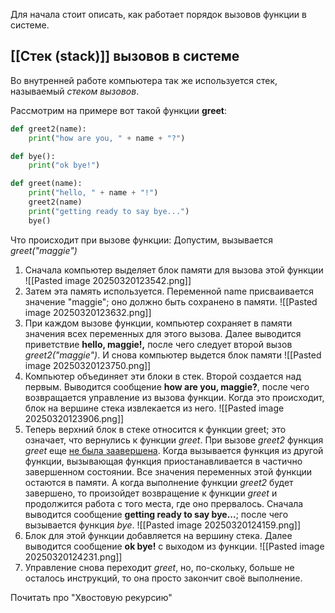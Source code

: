 
Для начала стоит описать, как работает порядок вызовов функции в системе.
## [[Стек (stack)]] вызовов в системе

Во внутренней работе компьютера так же используется стек, называемый *стеком вызовов*. 

Рассмотрим на примере вот такой функции **greet**: 
```python
def greet2(name):
	print("how are you, " + name + "?")

def bye():
	print("ok bye!")

def greet(name):
	print("hello, " + name + "!")
	greet2(name)
	print("getting ready to say bye...")
	bye()
```

Что происходит при вызове функции:
Допустим, вызывается *greet("maggie")*
1. Сначала компьютер выделяет блок памяти для вызова этой функции
	![[Pasted image 20250320123542.png]]
2. Затем эта память используется. Переменной name присваивается значение "maggie"; оно должно быть сохранено в памяти.
	![[Pasted image 20250320123632.png]]
3. При каждом вызове функции, компьютер сохраняет в памяти значения всех переменных для этого вызова. Далее выводится приветствие **hello, maggie!,** после чего следует второй вызов *greet2("maggie")*. И снова компьютер выдется блок памяти
	![[Pasted image 20250320123750.png]]
4. Компьютер объединяет эти блоки в стек. Второй создается над первым. Выводится сообщение **how are you, maggie?**, после чего возвращается управление из вызова функции. Когда это происходит, блок на вершине стека извлекается из него.
	![[Pasted image 20250320123906.png]]
5. Теперь верхний блок в стеке относится к функции greet; это означает, что вернулись к функции *greet*. При вызове *greet2* функция *greet* еще <u>не была заавершена</u>. Когда вызывается функция из другой функции, вызывающая функция приостанавливается в частично завершенном состоянии. Все значения переменных этой функции остаются в памяти. А когда выполнение функции *greet2* будет завершено, то произойдет возвращение к функции *greet* и продолжится работа с того места, где оно прервалось. Сначала выводится сообщение **getting ready to say bye...**; после чего вызывается функция *bye*.
	![[Pasted image 20250320124159.png]]
6. Блок для этой функции добавляется на вершину стека. Далее выводится сообщение **ok bye!** с выходом из функции.
	![[Pasted image 20250320124231.png]]
7. Управление снова переходит *greet*, но, по-скольку, больше не осталось инструкций, то она просто закончит своё выполнение.


Почитать про "Хвостовую рекурсию"